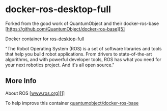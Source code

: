 # docker-ros-desktop-full

Forked from the good work of QuantumObject and their docker-ros-base
   [https://github.com/QuantumObject/docker-ros-base][5]

Docker container for [ros-desktop-full][3]

"The Robot Operating System (ROS) is a set of software libraries and tools that help you build robot applications. From drivers to state-of-the-art algorithms, and with powerful developer tools, ROS has what you need for your next robotics project. And it's all open source."

## More Info

About ROS [www.ros.org][1]

To help improve this container [quantumobject/docker-ros-base][5]

[1]:http://www.ros.org
[2]:https://www.docker.com
[3]:http://wiki.ros.org/ROS/Installation
[4]:http://docs.docker.com
[5]:https://github.com/QuantumObject/docker-ros-base
[6]:http://wiki.ros.org/ROS/Tutorials/NavigatingTheFilesystem
